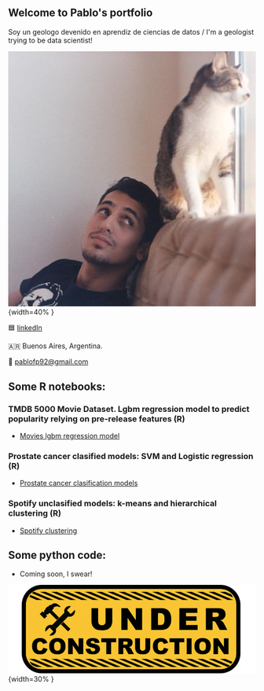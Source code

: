## Welcome to Pablo's portfolio

Soy un geologo devenido en aprendiz de ciencias de datos / I'm a geologist trying to be data scientist!  

![Bowie and myself](/polci.png){width=40% }

:blue_square: [linkedIn](https://www.linkedin.com/in/pablofprz/)

:argentina: Buenos Aires, Argentina.  

:e-mail: pablofp92@gmail.com 


## Some R notebooks: 

### TMDB 5000 Movie Dataset. Lgbm regression model to predict popularity relying on pre-release features (R)
* [Movies lgbm regression model](movies_lgbm/movies.html)

### Prostate cancer clasified models: SVM and Logistic regression (R)
* [Prostate cancer clasification models](/prostate/prostate_cancer_models.md)

### Spotify unclasified models: k-means and hierarchical clustering (R) 
* [Spotify clustering](/clustering_spotify/clustering_spotify.html)


## Some python code:

* Coming soon, I swear! 

![workinprgress](/under-construction-2408062_1280-862x307.png
){width=30% }
